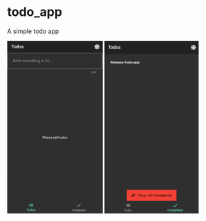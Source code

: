 # todo_app

A simple todo app

<img src="/screenshots/before.png?raw=true" height="400"/> <img src="/screenshots/completed.png?raw=true" height="400"/> 

